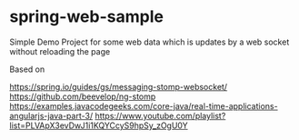 # spring-web-sample

Simple Demo Project for some web data which is updates by a web socket without reloading the page

Based on 

https://spring.io/guides/gs/messaging-stomp-websocket/
https://github.com/beevelop/ng-stomp
https://examples.javacodegeeks.com/core-java/real-time-applications-angularjs-java-part-3/
https://www.youtube.com/playlist?list=PLVApX3evDwJ1i1KQYCcyS9hpSy_zOgU0Y
